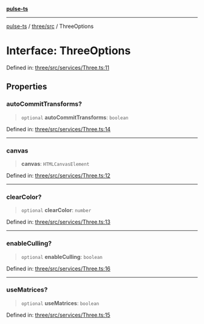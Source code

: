 [**pulse-ts**](../../../README.md)

***

[pulse-ts](../../../README.md) / [three/src](../README.md) / ThreeOptions

# Interface: ThreeOptions

Defined in: [three/src/services/Three.ts:11](https://github.com/jlehett/pulse-ts/blob/95f7e0ab0aafbcd2aad691251c554317b3dfe19c/packages/three/src/services/Three.ts#L11)

## Properties

### autoCommitTransforms?

> `optional` **autoCommitTransforms**: `boolean`

Defined in: [three/src/services/Three.ts:14](https://github.com/jlehett/pulse-ts/blob/95f7e0ab0aafbcd2aad691251c554317b3dfe19c/packages/three/src/services/Three.ts#L14)

***

### canvas

> **canvas**: `HTMLCanvasElement`

Defined in: [three/src/services/Three.ts:12](https://github.com/jlehett/pulse-ts/blob/95f7e0ab0aafbcd2aad691251c554317b3dfe19c/packages/three/src/services/Three.ts#L12)

***

### clearColor?

> `optional` **clearColor**: `number`

Defined in: [three/src/services/Three.ts:13](https://github.com/jlehett/pulse-ts/blob/95f7e0ab0aafbcd2aad691251c554317b3dfe19c/packages/three/src/services/Three.ts#L13)

***

### enableCulling?

> `optional` **enableCulling**: `boolean`

Defined in: [three/src/services/Three.ts:16](https://github.com/jlehett/pulse-ts/blob/95f7e0ab0aafbcd2aad691251c554317b3dfe19c/packages/three/src/services/Three.ts#L16)

***

### useMatrices?

> `optional` **useMatrices**: `boolean`

Defined in: [three/src/services/Three.ts:15](https://github.com/jlehett/pulse-ts/blob/95f7e0ab0aafbcd2aad691251c554317b3dfe19c/packages/three/src/services/Three.ts#L15)
